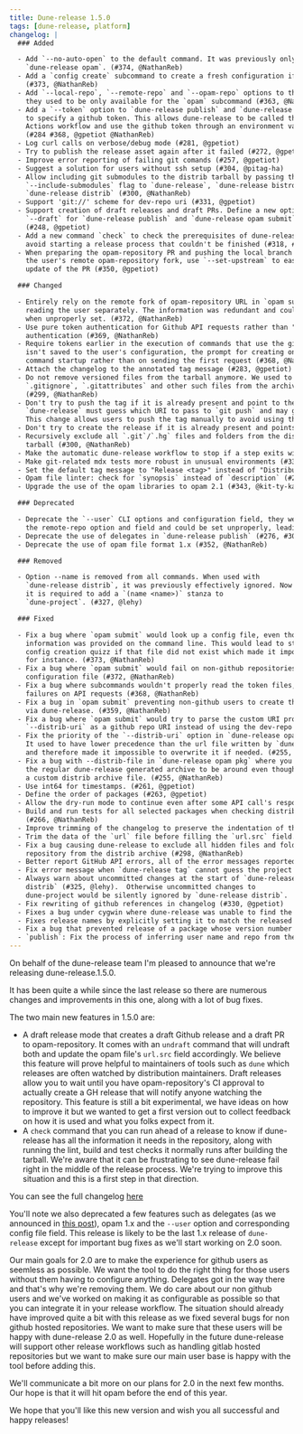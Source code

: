 ```yaml
---
title: Dune-release 1.5.0
tags: [dune-release, platform]
changelog: |
  ### Added

  - Add `--no-auto-open` to the default command. It was previously only available for
    `dune-release opam`. (#374, @NathanReb)
  - Add a `config create` subcommand to create a fresh configuration if you don't have one yet
    (#373, @NathanReb)
  - Add `--local-repo`, `--remote-repo` and `--opam-repo` options to the default command,
    they used to be only available for the `opam` subcommand (#363, @NathanReb)
  - Add a `--token` option to `dune-release publish` and `dune-release opam` commands
    to specify a github token. This allows dune-release to be called through a Github
    Actions workflow and use the github token through an environment variable.
    (#284 #368, @gpetiot @NathanReb)
  - Log curl calls on verbose/debug mode (#281, @gpetiot)
  - Try to publish the release asset again after it failed (#272, @gpetiot)
  - Improve error reporting of failing git comands (#257, @gpetiot)
  - Suggest a solution for users without ssh setup (#304, @pitag-ha)
  - Allow including git submodules to the distrib tarball by passing the
    `--include-submodules` flag to `dune-release`, `dune-release bistro` or
    `dune-release distrib` (#300, @NathanReb)
  - Support 'git://' scheme for dev-repo uri (#331, @gpetiot)
  - Support creation of draft releases and draft PRs. Define a new option
    `--draft` for `dune-release publish` and `dune-release opam submit` commands.
    (#248, @gpetiot)
  - Add a new command `check` to check the prerequisites of dune-release and
    avoid starting a release process that couldn't be finished (#318, #351, @pitag-ha)
  - When preparing the opam-repository PR and pushing the local branch to 
    the user's remote opam-repository fork, use `--set-upstream` to ease any further
    update of the PR (#350, @gpetiot)

  ### Changed

  - Entirely rely on the remote fork of opam-repository URL in `opam submit` instead of
    reading the user separately. The information was redundant and could only lead to bugs
    when unproperly set. (#372, @NathanReb)
  - Use pure token authentication for Github API requests rather than "token as passwords"
    authentication (#369, @NathanReb)
  - Require tokens earlier in the execution of commands that use the github API. If the token
    isn't saved to the user's configuration, the prompt for creating one will show up at the
    command startup rather than on sending the first request (#368, @NathanReb)
  - Attach the changelog to the annotated tag message (#283, @gpetiot)
  - Do not remove versioned files from the tarball anymore. We used to exclude
    `.gitignore`, `.gitattributes` and other such files from the archive.
    (#299, @NathanReb)
  - Don't try to push the tag if it is already present and point to the same ref on the remote.
    `dune-release` must guess which URI to pass to `git push` and may guess it wrong.
    This change allows users to push the tag manually to avoid using that code. (#219, @Julow)
  - Don't try to create the release if it is already present and points to the same tag (#277, @kit-ty-kate)
  - Recursively exclude all `.git`/`.hg` files and folders from the distrib
    tarball (#300, @NathanReb)
  - Make the automatic dune-release workflow to stop if a step exits with a non-zero code (#332, @gpetiot)
  - Make git-related mdx tests more robust in unusual environments (#334, @sternenseemann)
  - Set the default tag message to "Release <tag>" instead of "Distribution <tag>"
  - Opam file linter: check for `synopsis` instead of `description` (#291, @kit-ty-kate)
  - Upgrade the use of the opam libraries to opam 2.1 (#343, @kit-ty-kate)

  ### Deprecated

  - Deprecate the `--user` CLI options and configuration field, they were redundant with
    the remote-repo option and field and could be set unproperly, leading to bugs (#372, @NathanReb)
  - Deprecate the use of delegates in `dune-release publish` (#276, #302, @pitag-ha)
  - Deprecate the use of opam file format 1.x (#352, @NathanReb)

  ### Removed

  - Option --name is removed from all commands. When used with
    `dune-release distrib`, it was previously effectively ignored. Now
    it is required to add a `(name <name>)` stanza to
    `dune-project`. (#327, @lehy)

  ### Fixed

  - Fix a bug where `opam submit` would look up a config file, even though all the required
    information was provided on the command line. This would lead to starting the interactive
    config creation quizz if that file did not exist which made it impossible to use it in a CI
    for instance. (#373, @NathanReb)
  - Fix a bug where `opam submit` would fail on non-github repositories if the user had no
    configuration file (#372, @NathanReb)
  - Fix a bug where subcommands wouldn't properly read the token files, leading to authentication
    failures on API requests (#368, @NathanReb)
  - Fix a bug in `opam submit` preventing non-github users to create the opam-repo PR
    via dune-release. (#359, @NathanReb)
  - Fix a bug where `opam submit` would try to parse the custom URI provided through
    `--distrib-uri` as a github repo URI instead of using the dev-repo (#358, @NathanReb)
  - Fix the priority of the `--distrib-uri` option in `dune-release opam pkg`.
    It used to have lower precedence than the url file written by `dune-release publish`
    and therefore made it impossible to overwrite it if needed. (#255, @NathanReb)
  - Fix a bug with --distrib-file in `dune-release opam pkg` where you would need
    the regular dune-release generated archive to be around even though you specified
    a custom distrib archive file. (#255, @NathanReb)
  - Use int64 for timestamps. (#261, @gpetiot)
  - Define the order of packages (#263, @gpetiot)
  - Allow the dry-run mode to continue even after some API call's response were expected by using placeholder values (#262, @gpetiot)
  - Build and run tests for all selected packages when checking distribution tarball
    (#266, @NathanReb)
  - Improve trimming of the changelog to preserve the indentation of the list of changes. (#268, @gpetiot)
  - Trim the data of the `url` file before filling the `url.src` field. This fixes an issue that caused the `url.src` field to be a multi-line string instead of single line. (#270, @gpetiot)
  - Fix a bug causing dune-release to exclude all hidden files and folders (starting with `.`) at the
    repository from the distrib archive (#298, @NathanReb)
  - Better report GitHub API errors, all of the error messages reported by the GitHub API are now checked and reported to the user. (#290, @gpetiot)
  - Fix error message when `dune-release tag` cannot guess the project name (#319, @lehy)
  - Always warn about uncommitted changes at the start of `dune-release
    distrib` (#325, @lehy).  Otherwise uncommitted changes to
    dune-project would be silently ignored by `dune-release distrib`.
  - Fix rewriting of github references in changelog (#330, @gpetiot)
  - Fixes a bug under cygwin where dune-release was unable to find the commit hash corresponding to the release tag (#329, @gpetiot)
  - Fixes release names by explicitly setting it to match the released version (#338, @NathanReb)
  - Fix a bug that prevented release of a package whose version number contains invalid characters for a git branch. The git branch names are now sanitized. (#271, @gpetiot)
  - `publish`: Fix the process of inferring user name and repo from the dev repo uri (#348, @pitag-ha)
---
```


On behalf of the dune-release team I'm pleased to announce that we're releasing dune-release.1.5.0.

It has been quite a while since the last release so there are numerous changes and improvements in this one, along with a lot of bug fixes.

The two main new features in 1.5.0 are:
- A draft release mode that creates a draft Github release and a draft PR to opam-repository. It comes with an `undraft` command that will undraft both and update the opam file's `url.src` field accordingly. We believe this feature will prove helpful to maintainers of tools such as `dune` which releases are often watched by distribution maintainers. Draft releases allow you to wait until you have opam-repository's CI approval to actually create a GH release that will notify anyone watching the repository.
This feature is still a bit experimental, we have ideas on how to improve it but we wanted to get a first version out to collect feedback on how it is used and what you folks expect from it.
- A `check` command that you can run ahead of a release to know if dune-release has all the information it needs in the repository, along with running the lint, build and test checks it normally runs after building the tarball.
We're aware that it can be frustrating to see dune-release fail right in the middle of the release process. We're trying to improve this situation and this is a first step in that direction.

You can see the full changelog [here](https://github.com/ocamllabs/dune-release/releases/tag/1.5.0)

You'll note we also deprecated a few features such as delegates (as we announced in [this post](https://discuss.ocaml.org/t/replacing-dune-release-delegates/4767)), opam 1.x and the `--user` option and corresponding config file field.
This release is likely to be the last 1.x release of `dune-release` except for important bug fixes as we'll start working on 2.0 soon.

Our main goals for 2.0 are to make the experience for github users as seemless as possible. We want the tool to do the right thing for those users without them having to configure anything. Delegates got in the way there and that's why we're removing them.
We do care about our non github users and we've worked on making it as configurable as possible so that you can integrate it in your release workflow. The situation should already have improved quite a bit with this release as we fixed several bugs for non github hosted repositories. We want to make sure that these users will be happy with dune-release 2.0 as well.
Hopefully in the future dune-release will support other release workflows such as handling gitlab hosted repositories but we want to make sure our main user base is happy with the tool before adding this.

We'll communicate a bit more on our plans for 2.0 in the next few months. Our hope is that it will hit opam before the end of this year.

We hope that you'll like this new version and wish you all successful and happy releases!

